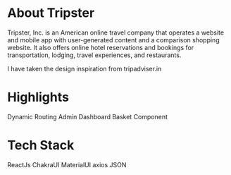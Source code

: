 
# About Tripster
Tripster, Inc. is an American online travel company that operates a website and mobile app with user-generated content and a comparison shopping website. It also offers online hotel reservations and bookings for transportation, lodging, travel experiences, and restaurants.

I have taken the design inspiration from tripadviser.in

# Highlights

Dynamic Routing
Admin Dashboard
Basket Component

# Tech Stack

ReactJs
ChakraUI
MaterialUI
axios
JSON

